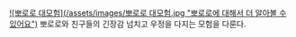 [![뽀로로 대모험](/assets/images/뽀로로 대모험.jpg "뽀로로에 대해서 더 알아볼 수 있어요")](https://i.ytimg.com/vi/YAVP-KoW0eE/maxresdefault.jpg)
뽀로로와 친구들의 긴장감 넘치고 우정을 다지는 모험을 다룬다.
